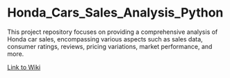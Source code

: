 # Honda_Cars_Sales_Analysis_Python
This project repository focuses on providing a comprehensive analysis of Honda car sales, encompassing various aspects such as sales data, consumer ratings, reviews, pricing variations, market performance, and more.

[Link to Wiki](https://github.com/dvaishna/Honda_Cars_Sales_Analysis_Python/wiki)
